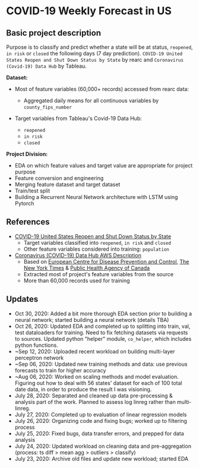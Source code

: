 # COVID-19 Weekly Forecast in US

## Basic project description
  Purpose is to classify and predict whether a state will be at status, `reopened`, `in risk` or `closed` the following days (7 day prediction). `COVID-19 United States Reopen and Shut Down Status by State` by rearc and `Coronavirus (Covid-19) Data Hub` by Tableau.

  __Dataset:__

  * Most of feature variables (60,000+ records) accessed from rearc data:
    - Aggregated daily means for all continuous variables by `county_fips_number`

  * Target variables from Tableau's Covid-19 Data Hub:
    - `reopened`
    - `in risk`
    - `closed`

  __Project Division:__

  * EDA on which feature values and target value are appropriate for project purpose
  * Feature conversion and engineering
  * Merging feature dataset and target dataset
  * Train/test split
  * Building a Recurrent Neural Network architecture with LSTM using Pytorch

## References

* [COVID-19 United States Reopen and Shut Down Status by State](https://github.com/rearc-data/nyt-states-reopen-status-covid-19)
  - Target variables classified into `reopened`, `in risk` and `closed`
  - Other feature variables considered into training: `population`
* [Coronavirus (COVID-19) Data Hub AWS Description](https://console.aws.amazon.com/dataexchange/home?region=us-east-1#/subscriptions/prod-ed6ulhryl6cjs)
  - Based on [European Centre for Disease Prevention and Control](https://www.ecdc.europa.eu/en/publications-data/download-todays-data-geographic-distribution-covid-19-cases-worldwide), [The New York Times](https://github.com/nytimes/covid-19-data) & [Public Health Agency of Canada](https://www.canada.ca/en/public-health/services/diseases/2019-novel-coronavirus-infection.html?topic=tilelink)
  - Extracted most of project's feature variables from the source
  - More than 60,000 records used for training

## Updates

* Oct 30, 2020: Added a bit more thorough EDA section prior to building a neural network; started building a neural network (details TBA)
* Oct 26, 2020: Updated EDA and completed up to splitting into train, val, test dataloaders for training. Need to fix fetching datasets via requests to sources. Updated python "helper" module, `co_helper`, which includes python functions.
* ~Sep 12, 2020: Uploaded recent workload on building multi-layer perceptron network
* ~Sep 06, 2020: Updated new training methods and data: use previous forecasts to train for higher accuracy
* ~Aug 06, 2020: Worked on scaling methods and model evaluation. Figuring out how to deal with 56 states' dataset for each of 100 total date data, in order to produce the result I was visioning.
* July 28, 2020: Separated and cleaned up data pre-processing & analysis part of the work. Planned to assess log linreg rather than multi-linreg.
* July 27, 2020: Completed up to evaluation of linear regression models
* July 26, 2020: Organizing code and fixing bugs; worked up to filtering process
* July 25, 2020: Fixed bugs, data transfer errors, and prepped for data analysis
* July 24, 2020: Updated workload on cleaning data and pre-aggregation (process: ts diff > mean agg > outliers > classify)
* July 23, 2020: Archive old files and update new workload; started EDA
